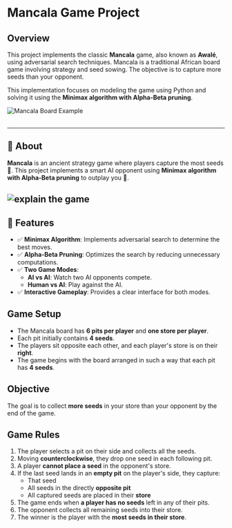 # Mancala Game Project

## Overview

This project implements the classic **Mancala** game, also known as **Awalé**, using adversarial search techniques. Mancala is a traditional African board game involving strategy and seed sowing. The objective is to capture more seeds than your opponent.

This implementation focuses on modeling the game using Python and solving it using the **Minimax algorithm with Alpha-Beta pruning**.

![Mancala Board Example](https://i.pinimg.com/originals/e7/23/07/e72307019ac8c6bf2501877bfb28bafc.gif)  
<br>  

---

## **📌 About**  

**Mancala** is an ancient strategy game where players capture the most seeds 🌱. 
This project implements a smart AI opponent using **Minimax algorithm with Alpha-Beta pruning** to outplay you 🤯.

![explain the game](https://i.pinimg.com/736x/07/f5/66/07f56656594d41042b81aba3d432e15c.jpg)
---

## **🧩 Features**  
- ✅ **Minimax Algorithm**: Implements adversarial search to determine the best moves.  
- ✅ **Alpha-Beta Pruning**: Optimizes the search by reducing unnecessary computations.  
- ✅ **Two Game Modes**:  
  - **AI vs AI**: Watch two AI opponents compete.  
  - **Human vs AI**: Play against the AI.  
- ✅ **Interactive Gameplay**: Provides a clear interface for both modes.  

## Game Setup

- The Mancala board has **6 pits per player** and **one store per player**.
- Each pit initially contains **4 seeds**.
- The players sit opposite each other, and each player's store is on their **right**.
- The game begins with the board arranged in such a way that each pit has **4 seeds**.

## Objective

The goal is to collect **more seeds** in your store than your opponent by the end of the game.

## Game Rules

1. The player selects a pit on their side and collects all the seeds.
2. Moving **counterclockwise**, they drop one seed in each following pit.
3. A player **cannot place a seed** in the opponent's store.
4. If the last seed lands in an **empty pit** on the player's side, they capture:
   - That seed
   - All seeds in the directly **opposite pit**
   - All captured seeds are placed in their **store**
5. The game ends when **a player has no seeds** left in any of their pits.
6. The opponent collects all remaining seeds into their store.
7. The winner is the player with the **most seeds in their store**.

